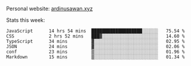 Personal website: [ardinusawan.xyz](https://ardinusawan.xyz)

Stats this week:
<!--START_SECTION:waka-->

```text
JavaScript      14 hrs 54 mins  ███████████████████░░░░░░   75.54 %
CSS             2 hrs 52 mins   ███▓░░░░░░░░░░░░░░░░░░░░░   14.60 %
TypeScript      34 mins         ▓░░░░░░░░░░░░░░░░░░░░░░░░   02.95 %
JSON            24 mins         ▓░░░░░░░░░░░░░░░░░░░░░░░░   02.06 %
conf            23 mins         ▒░░░░░░░░░░░░░░░░░░░░░░░░   01.96 %
Markdown        15 mins         ▒░░░░░░░░░░░░░░░░░░░░░░░░   01.34 %
```

<!--END_SECTION:waka-->
